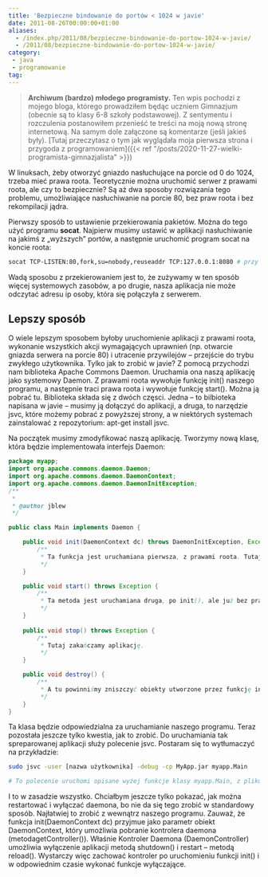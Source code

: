 ```yaml
---
title: 'Bezpieczne bindowanie do portów < 1024 w javie'
date: 2011-08-26T00:00:00+01:00
aliases:
  - /index.php/2011/08/bezpieczne-bindowanie-do-portow-1024-w-javie/
  - /2011/08/bezpieczne-bindowanie-do-portow-1024-w-javie/
category:
 - java
 - programowanie
tag:
---
```


> **Archiwum (bardzo) młodego programisty.** Ten wpis pochodzi z mojego bloga, którego prowadziłem będąc uczniem Gimnazjum (obecnie są to klasy 6-8 szkoły podstawowej). Z sentymentu i rozczulenia postanowiłem przenieść te treści na moją nową stronę internetową. Na samym dole załączone są komentarze (jeśli jakieś były). [Tutaj przeczytasz o tym jak wyglądała moja pierwsza strona i przygoda z programowaniem]({{< ref "/posts/2020-11-27-wielki-programista-gimnazjalista" >}})
> 


W linuksach, żeby otworzyć gniazdo nasłuchujące na porcie od 0 do 1024, trzeba mieć prawa roota. Teoretycznie można uruchomić serwer z prawami roota, ale czy to bezpiecznie? Są aż dwa sposoby rozwiązania tego problemu, umożliwiające nasłuchiwanie na porcie 80, bez praw roota i bez rekompilacji jądra.

Pierwszy sposób to ustawienie przekierowania pakietów. Można do tego użyć programu **socat**. Najpierw musimy ustawić w aplikacji nasłuchiwanie na jakimś z „wyższych” portów, a następnie uruchomić program socat na koncie roota:

```bash
socat TCP-LISTEN:80,fork,su=nobody,reuseaddr TCP:127.0.0.1:8080 # przy takiej konfiguracji program socat przekieruje pakiety z portu 80, na port 8080.
```

Wadą sposobu z przekierowaniem jest to, że zużywamy w ten sposób więcej systemowych zasobów, a po drugie, nasza aplikacja nie może odczytać adresu ip osoby, która się połączyła z serwerem.

## Lepszy sposób

O wiele lepszym sposobem byłoby uruchomienie aplikacji z prawami roota, wykonanie wszystkich akcji wymagających uprawnień (np. otwarcie gniazda serwera na porcie 80) i utracenie przywilejów – przejście do trybu zwykłego użytkownika. Tylko jak to zrobić w javie? Z pomocą przychodzi nam biblioteka Apache Commons Daemon. Uruchamia ona naszą aplikację jako systemowy Daemon. Z prawami roota wywołuje funkcję init() naszego programu, a następnie traci prawa roota i wywołuje funkcję start(). Można ją pobrać tu. Biblioteka składa się z dwóch częsci. Jedna – to bilbioteka napisana w javie – musimy ją dołączyć do aplikacji, a druga, to narzędzie jsvc, które możemy pobrać z powyższej strony, a w niektórych systemach zainstalować z repozytorium: apt-get install jsvc.

Na początek musimy zmodyfikować naszą aplikację. Tworzymy nową klasę, która będzie implementowała interfejs Daemon:

```java
package myapp;
import org.apache.commons.daemon.Daemon;
import org.apache.commons.daemon.DaemonContext;
import org.apache.commons.daemon.DaemonInitException;
/**
 *
 * @author jblew
 */

public class Main implements Daemon {

    public void init(DaemonContext dc) throws DaemonInitException, Exception {
        /**
         * Ta funkcja jest uruchamiana pierwsza, z prawami roota. Tutaj należy otworzyć sockety na portach mniejszych niż 1024, np. 80.
         */
    }

    public void start() throws Exception {
        /**
         * Ta metoda jest uruchamiana druga, po init(), ale już bez praw roota. Tutaj uruchamiamy aplikację.
         */
    }
   
    public void stop() throws Exception {
        /**
         * Tutaj zakańczamy aplikację.
         */
    }

    public void destroy() {
        /**
         * A tu powinniśmy zniszczyć obiekty utworzone przez funkcję init().
         */
    }
}
```

Ta klasa będzie odpowiedzialna za uruchamianie naszego programu. Teraz pozostała jeszcze tylko kwestia, jak to zrobić.
Do uruchamiania tak spreparowanej aplikacji służy polecenie jsvc. Postaram się to wytłumaczyć na przykładzie:

```bash
sudo jsvc -user [nazwa użytkownika] -debug -cp MyApp.jar myapp.Main

# To polecenie uruchomi opisane wyżej funkcje klasy myapp.Main, z pliku MyApp.jar. Dzięki parametrowi -debug zobaczymy wyjście apikacji i wszystkie błędy, jakie wystąpią. Koniecznie musimy dołączyć parametr -user, bo inaczej cała aplikacja będzie działała z prawami roota, a po dołączeniu tego parametru, dalsza część aplikacji przejdzie na konto użytkownika, którego podamy.
```

I to w zasadzie wszystko. Chciałbym jeszcze tylko pokazać, jak można restartować i wyłączać daemona, bo nie da się tego zrobić w standardowy sposób. Najłatwiej to zrobić z wewnątrz naszego programu. Zauważ, że funkcja init(DaemonContext dc) przyjmue jako parametr obiekt DaemonContext, który umożliwia pobranie kontrolera daemona (metodagetController()). Właśnie Kontroler Daemona (DaemonController) umożliwia wyłączenie aplikacji metodą shutdown() i restart – metodą reload(). Wystarczy więc zachować kontroler po uruchomieniu funkcji init() i w odpowiednim czasie wykonać funkcje wyłączające.